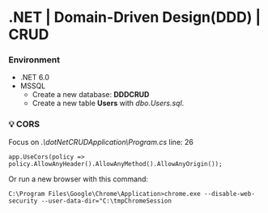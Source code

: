# .NET | Domain-Driven Design(DDD) | CRUD


### Environment
- .NET 6.0
- MSSQL
    - Create a new database: **DDDCRUD**
    - Create a new table **Users** with _dbo.Users.sql_.


### 💡 CORS

Focus on _.\dotNetCRUDApplication\Program.cs_ line: 26
```
app.UseCors(policy => policy.AllowAnyHeader().AllowAnyMethod().AllowAnyOrigin());
```

Or run a new browser with this command:
```
C:\Program Files\Google\Chrome\Application>chrome.exe --disable-web-security --user-data-dir="C:\tmpChromeSession
```
